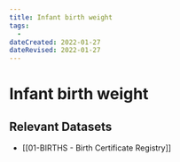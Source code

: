 ```yaml
---
title: Infant birth weight
tags:
  - 
dateCreated: 2022-01-27
dateRevised: 2022-01-27
---
```

# Infant birth weight
## Relevant Datasets
- [[01-BIRTHS - Birth Certificate Registry]]